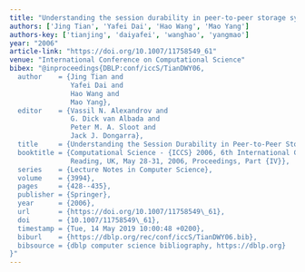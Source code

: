 ```yaml
---
title: "Understanding the session durability in peer-to-peer storage system"
authors: ['Jing Tian', 'Yafei Dai', 'Hao Wang', 'Mao Yang']
authors-key: ['tianjing', 'daiyafei', 'wanghao', 'yangmao']
year: "2006"
article-link: "https://doi.org/10.1007/11758549_61"
venue: "International Conference on Computational Science"
bibex: "@inproceedings{DBLP:conf/iccS/TianDWY06,
  author    = {Jing Tian and
               Yafei Dai and
               Hao Wang and
               Mao Yang},
  editor    = {Vassil N. Alexandrov and
               G. Dick van Albada and
               Peter M. A. Sloot and
               Jack J. Dongarra},
  title     = {Understanding the Session Durability in Peer-to-Peer Storage System},
  booktitle = {Computational Science - {ICCS} 2006, 6th International Conference,
               Reading, UK, May 28-31, 2006, Proceedings, Part {IV}},
  series    = {Lecture Notes in Computer Science},
  volume    = {3994},
  pages     = {428--435},
  publisher = {Springer},
  year      = {2006},
  url       = {https://doi.org/10.1007/11758549\_61},
  doi       = {10.1007/11758549\_61},
  timestamp = {Tue, 14 May 2019 10:00:48 +0200},
  biburl    = {https://dblp.org/rec/conf/iccS/TianDWY06.bib},
  bibsource = {dblp computer science bibliography, https://dblp.org}
}"
---
```

